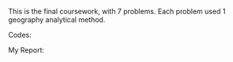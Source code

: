 This is the final coursework, with 7 problems. Each problem used 1 geography analytical method.

Codes: <br>

My Report: <br>
